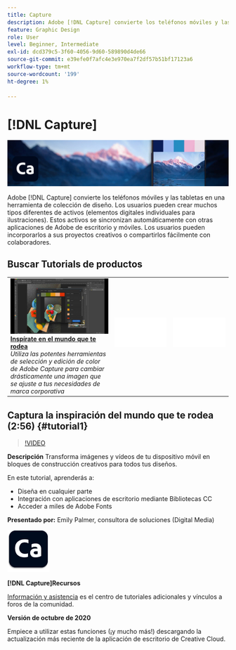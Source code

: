 ```yaml
---
title: Capture
description: Adobe [!DNL Capture] convierte los teléfonos móviles y las tabletas en una herramienta de colección de diseño
feature: Graphic Design
role: User
level: Beginner, Intermediate
exl-id: dcd379c5-3f60-4056-9d60-589890d4de66
source-git-commit: e39efe0f7afc4e3e970ea7f2df57b51bf17123a6
workflow-type: tm+mt
source-wordcount: '199'
ht-degree: 1%

---
```


# [!DNL Capture]

![Tutorial de imagen de héroe](../assets/Capture.jpg)

Adobe [!DNL Capture] convierte los teléfonos móviles y las tabletas en una herramienta de colección de diseño. Los usuarios pueden crear muchos tipos diferentes de activos (elementos digitales individuales para ilustraciones).   Estos activos se sincronizan automáticamente con otras aplicaciones de Adobe de escritorio y móviles. Los usuarios pueden incorporarlos a sus proyectos creativos o compartirlos fácilmente con colaboradores.

## Buscar Tutorials de productos

<table style="table-layout:fixed">
<tr>
 <td>
   <a href="capture.md#tutorial1">
      <img alt="Inspírate en el mundo que te rodea" src="../assets/capture_palmer_thumbnail.jpg" />
   </a>
    <div>
   <a href="capture.md#tutorial1"><strong>Inspírate en el mundo que te rodea</strong></a>
    </div>
    <em>Utiliza las potentes herramientas de selección y edición de color de Adobe Capture para cambiar drásticamente una imagen que se ajuste a tus necesidades de marca corporativa</em>
    <br>
  </td>
  <td>
    <img alt="Separador" src="../assets/Whitespacer.png" />
    <div>
    <br>
  </td>
  <td>
    <img alt="Separador" src="../assets/Whitespacer.png" />
    <div>
    <br>
  </td>
</tr>
</table>

## Captura la inspiración del mundo que te rodea (2:56) {#tutorial1}

>[!VIDEO](https://video.tv.adobe.com/v/326825?hidetitle=true)

**Descripción**
Transforma imágenes y vídeos de tu dispositivo móvil en bloques de construcción creativos para todos tus diseños.

En este tutorial, aprenderás a:
* Diseña en cualquier parte
* Integración con aplicaciones de escritorio mediante Bibliotecas CC
* Acceder a miles de Adobe Fonts

**Presentado por:**
Emily Palmer, consultora de soluciones (Digital Media)

![Logotipo de Capture](../assets/ca_appicon_96.png)

**[!DNL Capture]Recursos**

[Información y asistencia](https://helpx.adobe.com/mobile-apps/help/capture-faq.html) es el centro de tutoriales adicionales y vínculos a foros de la comunidad.

**Versión de octubre de 2020**

Empiece a utilizar estas funciones (¡y mucho más!) descargando la actualización más reciente de la aplicación de escritorio de Creative Cloud.

